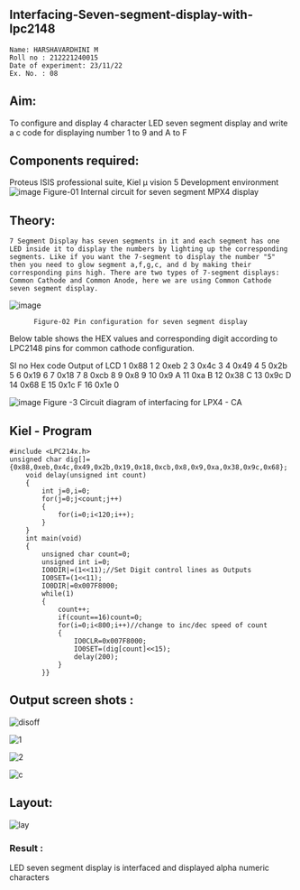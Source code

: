 ## Interfacing-Seven-segment-display-with-lpc2148
```
Name: HARSHAVARDHINI M	
Roll no : 212221240015
Date of experiment: 23/11/22
Ex. No. : 08
```
 

## Aim: 
To configure and display 4 character LED seven segment display and write a c code for displaying number 1 to 9 and A to F 
## Components required: 
Proteus ISIS professional suite, Kiel μ vision 5 Development environment 
 ![image](https://user-images.githubusercontent.com/36288975/201021692-efa39349-1a3c-4737-aadc-1843b954c78d.png)
Figure-01 Internal circuit for seven segment MPX4 display



## Theory: 
	7 Segment Display has seven segments in it and each segment has one LED inside it to display the numbers by lighting up the corresponding segments. Like if you want the 7-segment to display the number "5" then you need to glow segment a,f,g,c, and d by making their corresponding pins high. There are two types of 7-segment displays: Common Cathode and Common Anode, here we are using Common Cathode seven segment display.
   ![image](https://user-images.githubusercontent.com/36288975/201021740-565b47cd-26d8-4e54-a092-eef7a0a85278.png)
 
          Figure-02 Pin configuration for seven segment display  


Below table shows the HEX values and corresponding digit according to LPC2148 pins for common cathode configuration.



Sl no 	Hex code 	Output of LCD
1	0x88	1
2	0xeb	2
3	0x4c	3
4	0x49	4
5	0x2b	5
6	0x19	6
7	0x18	7
8	0xcb	8
9	0x8	9
10	0x9	A
11	0xa	B
12	0x38	C
13	0x9c	D
14	0x68	E
15	0x1c 	F
16	0x1e	0

 

![image](https://user-images.githubusercontent.com/36288975/201021930-7efe2b15-b0de-4d52-b87d-329fe6b91c89.png)
        Figure -3 Circuit diagram of interfacing for LPX4 - CA

## Kiel - Program 
```
#include <LPC214x.h>
unsigned char dig[]={0x88,0xeb,0x4c,0x49,0x2b,0x19,0x18,0xcb,0x8,0x9,0xa,0x38,0x9c,0x68};
	void delay(unsigned int count)
	{
		int j=0,i=0;
		for(j=0;j<count;j++)
		{
			for(i=0;i<120;i++);
		}
	}
	int main(void)
	{
		unsigned char count=0;
		unsigned int i=0;
		IO0DIR|=(1<<11);//Set Digit control lines as Outputs
		IO0SET=(1<<11);
		IO0DIR|=0x007F8000;
		while(1)
		{
			count++;
			if(count==16)count=0;
			for(i=0;i<800;i++)//change to inc/dec speed of count
			{
				IO0CLR=0x007F8000;
				IO0SET=(dig[count]<<15);
				delay(200);
			}
		}}
```
##  Output screen shots :
![disoff](https://user-images.githubusercontent.com/93427208/203835510-ad6c1024-9f15-4cd3-9d28-7b2d4f341f02.png)

![1](https://user-images.githubusercontent.com/93427208/203835524-a9ae58a6-df65-4fcd-af88-92894fda619c.jpg)

![2](https://user-images.githubusercontent.com/93427208/203835533-b22fab2f-592a-4622-b674-bc6908a13cb5.jpg)


![c](https://user-images.githubusercontent.com/93427208/203835548-f421b7f4-c40f-4b09-a80a-f5439e583832.png)

## Layout:

![lay](https://user-images.githubusercontent.com/93427208/203835615-16452069-05e6-4f8a-9e43-b49a31c7a879.png)


### Result :
LED seven segment display is interfaced and displayed alpha numeric characters 
